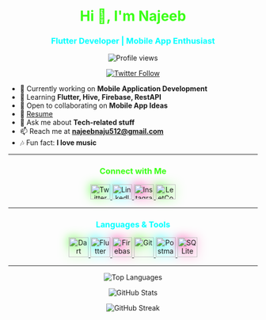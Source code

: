 <h1 align="center" style="color:#39ff14;">Hi 👋, I'm Najeeb</h1>
<h3 align="center" style="color:#0ff;">Flutter Developer | Mobile App Enthusiast</h3>

<p align="center">
  <img src="https://komarev.com/ghpvc/?username=najeebnaju512&label=Profile%20views&color=ff1493&style=flat" alt="Profile views" />
</p>

<p align="center">
  <a href="https://twitter.com/najeebnaju512" target="blank">
    <img src="https://img.shields.io/twitter/follow/najeebnaju512?logo=twitter&style=for-the-badge&labelColor=ff1493&color=39ff14" alt="Twitter Follow" />
  </a>
</p>

- 🔭 Currently working on **Mobile Application Development**
- 🌱 Learning **Flutter, Hive, Firebase, RestAPI**
- 🤝 Open to collaborating on **Mobile App Ideas**
- 📄 [Resume](https://drive.google.com/file/d/1oG1tXrj1Mct4_RQxjhygn3KDtUwlSjE2/view)
- 💬 Ask me about **Tech-related stuff**
- 📫 Reach me at **najeebnaju512@gmail.com**
- 🎶 Fun fact: **I love music**

---

<h3 align="center" style="color:#39ff14;">Connect with Me</h3>
<p align="center">
  <a href="https://twitter.com/najeebnaju512" target="blank">
    <img src="https://raw.githubusercontent.com/rahuldkjain/github-profile-readme-generator/master/src/images/icons/Social/twitter.svg" alt="Twitter" height="30" width="40" style="filter: drop-shadow(0px 0px 10px #39ff14);" />
  </a>
  <a href="https://linkedin.com/in/muhammednajeebay" target="blank">
    <img src="https://raw.githubusercontent.com/rahuldkjain/github-profile-readme-generator/master/src/images/icons/Social/linked-in-alt.svg" alt="LinkedIn" height="30" width="40" style="filter: drop-shadow(0px 0px 10px #0ff);" />
  </a>
  <a href="https://instagram.com/am_neji" target="blank">
    <img src="https://raw.githubusercontent.com/rahuldkjain/github-profile-readme-generator/master/src/images/icons/Social/instagram.svg" alt="Instagram" height="30" width="40" style="filter: drop-shadow(0px 0px 10px #ff1493);" />
  </a>
  <a href="https://www.leetcode.com/najeebnaju512" target="blank">
    <img src="https://raw.githubusercontent.com/rahuldkjain/github-profile-readme-generator/master/src/images/icons/Social/leet-code.svg" alt="LeetCode" height="30" width="40" style="filter: drop-shadow(0px 0px 10px #39ff14);" />
  </a>
</p>

---

<h3 align="center" style="color:#0ff;">Languages & Tools</h3>
<p align="center">
  <a href="https://dart.dev" target="_blank" rel="noreferrer">
    <img src="https://www.vectorlogo.zone/logos/dartlang/dartlang-icon.svg" alt="Dart" width="40" height="40" style="filter: drop-shadow(0px 0px 10px #39ff14);" />
  </a>
  <a href="https://flutter.dev" target="_blank" rel="noreferrer">
    <img src="https://www.vectorlogo.zone/logos/flutterio/flutterio-icon.svg" alt="Flutter" width="40" height="40" style="filter: drop-shadow(0px 0px 10px #0ff);" />
  </a>
  <a href="https://firebase.google.com/" target="_blank" rel="noreferrer">
    <img src="https://www.vectorlogo.zone/logos/firebase/firebase-icon.svg" alt="Firebase" width="40" height="40" style="filter: drop-shadow(0px 0px 10px #ff1493);" />
  </a>
  <a href="https://git-scm.com/" target="_blank" rel="noreferrer">
    <img src="https://www.vectorlogo.zone/logos/git-scm/git-scm-icon.svg" alt="Git" width="40" height="40" style="filter: drop-shadow(0px 0px 10px #39ff14);" />
  </a>
  <a href="https://postman.com" target="_blank" rel="noreferrer">
    <img src="https://www.vectorlogo.zone/logos/getpostman/getpostman-icon.svg" alt="Postman" width="40" height="40" style="filter: drop-shadow(0px 0px 10px #0ff);" />
  </a>
  <a href="https://www.sqlite.org/" target="_blank" rel="noreferrer">
    <img src="https://www.vectorlogo.zone/logos/sqlite/sqlite-icon.svg" alt="SQLite" width="40" height="40" style="filter: drop-shadow(0px 0px 10px #ff1493);" />
  </a>
</p>

---

<p align="center">
  <img src="https://github-readme-stats.vercel.app/api/top-langs?username=najeebnaju512&show_icons=true&locale=en&layout=compact&theme=radical" alt="Top Languages" />
</p>

<p align="center">
  <img src="https://github-readme-stats.vercel.app/api?username=najeebnaju512&show_icons=true&locale=en&theme=radical" alt="GitHub Stats" />
</p>

<p align="center">
  <img src="https://github-readme-streak-stats.herokuapp.com/?user=najeebnaju512&theme=radical" alt="GitHub Streak" />
</p>

